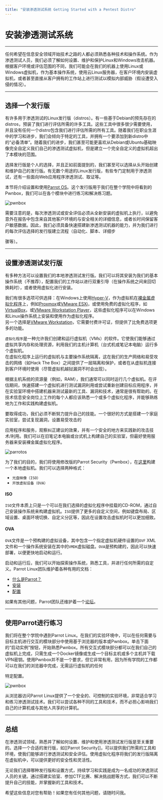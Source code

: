 ```yaml
---
title: "安装渗透测试系统 Getting Started with a Pentest Distro"
---
```



安装渗透测试系统
====================

* * *

任何希望在信息安全领域开始技术之路的人都必须熟悉各种技术和操作系统。作为渗透测试人员，我们必须了解如何设置、维护和保护Linux和Windows攻击机器。根据客户环境或评估范围的不同，我们可能会在我们的机器上使用Linux或Windows虚拟机，作为基本操作系统，使用云Linux服务器，在客户环境内安装虚拟机，或者甚至直接从客户拥有的工作站上进行测试以模拟内部威胁（假设遭受入侵的情况）。

* * *

选择一个发行版
----------------

有许多用于渗透测试的Linux发行版（distros）。有一些基于Debian的预先存在的distros，预装了我们进行评估所需的许多工具。这些工具中很多很少需要使用，并且没有任何一个distro包含我们进行评估所需的所有工具。随着我们在职业生涯中的学习和进步，我们会倾向于特定的工具，并拥有一个要添加到新distro中的“必备清单”。随着我们的进步，我们甚至可能更喜欢从Debian或Ubuntu基础映像完全自定义我们自己的渗透测试虚拟机，但是建立一个完全自定义的虚拟机超出了本模块的范围。

选择发行版是个人的选择，并且正如前面提到的，我们甚至可以选择从头开始创建和维护自己的发行版。有无数个用途的Linux发行版，有些专门定制用于渗透测试，还有一些面向Web应用程序渗透测试、取证等。

本节将介绍设置和使用[Parrot OS](https://parrotlinux.org)。这个发行版用于我们在整个学院中将看到的Pwnbox，我们可以在各个模块中进行练习和解决练习题。

![pwnbox](https://www.hackthebox.eu/images/press/pwnboxv2/1.jpg)

需要注意的是，每次渗透测试或安全评估必须从全新安装的虚拟机上执行，以避免意外在报告中包含来自其他客户环境的与安全相关的详细信息，或者长时间保留客户敏感数据。因此，我们必须具备快速搭建新渗透测试机器的能力，并为我们进行的每次评估选择的发行版建立流程（自动化、脚本、详细步

骤等）。

* * *

设置渗透测试发行版
------------------

有多种方法可以设置我们的本地渗透测试发行版。我们可以将其安装为我们的基本操作系统（不推荐），配置我们的工作站以进行双重引导（在操作系统之间来回切换耗时），或者使用虚拟化进行安装。

我们有很多选项可供选择：在Windows上使用[Hyper-V](https://docs.microsoft.com/zh-cn/virtualization/hyper-v-on-windows/about/)，作为虚拟机在[裸金属虚拟化程序](https://www.vmware.com/topics/glossary/content/bare-metal-hypervisor)上，例如[Proxmox](https://proxmox.com/en/)或[VMware ESXi](https://www.vmware.com/products/esxi-and-esx.html)，或使用免费的虚拟化程序，如[VirtualBox](https://www.virtualbox.org)，或[VMware Workstation Player](https://www.vmware.com/products/workstation-player.html)，这些虚拟化程序可以在Windows和Linux操作系统上安装和使用作为虚拟化程序。  
另一个选择是[VMware Workstation](https://www.vmware.com/products/workstation-pro.html)，它需要付费许可证，但提供了比免费选项更多的功能。

`虚拟化程序`是一种允许我们创建和运行虚拟机（VMs）的软件。它使我们能够通过虚拟共享内存和处理资源，利用我们的主机计算机（台式机或笔记本电脑）运行多个虚拟机。  
在虚拟化程序上运行的虚拟机与主要操作系统隔离，这在我们的生产网络和易受攻击的网络（如Hack The Box）之间提供了一层隔离和保护，或者在从虚拟机连接到客户环境时使用（尽管虚拟机越狱漏洞不时会出现）。

根据主机系统的资源量（例如，RAM），我们通常可以同时运行几个虚拟机。在评估期间，快速搭建一个虚拟机进行测试漏洞利用或尝试重新创建目标应用程序，并在实验室环境中搭建机器来测试最新的工具、漏洞和技术，通常是很有帮助的。在技术信息安全岗位上工作的每个人都应该熟悉一个或多个虚拟化程序，并能够熟练地为工作和实践构建虚拟机。

要取得成功，我们必须不断努力提升自己的技能。一个很好的方式是搭建一个家庭实验室，尝试复现漏洞，设置易受攻击的

应用程序和服务，观察纠正建议的效果，并有一个安全的地方来实践新的攻击技术/利用。我们可以在旧笔记本电脑或台式机上构建自己的实验室，但最好使用服务器来安装裸金属虚拟化程序。

![parrotos](https://academy.hackthebox.com/storage/modules/77/notebook.png)

为了我们的目的，我们将使用修改版的Parrot Security（Pwnbox），在[这里](https://parrotlinux.org/download/)构建一个本地虚拟机。我们可以选择两种格式：

* `光盘映像（ISO）`
* `开放虚拟设备（OVA）`

#### ISO

`ISO`文件本质上只是一个可以在我们选择的虚拟化程序中挂载的CD-ROM，通过自己安装操作系统来构建虚拟机。`ISO`提供了更多的自定义空间，例如键盘布局、区域设置、桌面环境切换、自定义分区等，因此在设置攻击虚拟机时可以更加细致。

#### OVA

`OVA`文件是一个预构建的虚拟设备，其中包含一个指定虚拟机硬件设置的`OVF` XML文件和一个操作系统安装在其中的`VMDK`虚拟磁盘。`OVA`是预构建的，因此可以快速部署，以便更快地启动和运行。

启动和运行后，我们可以开始探索操作系统，熟悉工具，并进行任何所需的自定义。Parrot Linux团队维护着各种有用的文档：

* [什么是Parrot？](https://www.parrotsec.org/docs/introduction/what-is-parrot)
* [安装](https://www.parrotsec.org/docs/installation/)
* [配置](https://www.parrotsec.org/docs/configuration/parrot-software-management)

如果有其他问题，Parrot团队还维护着一个[论坛](https://community.parrotsec.org/c/support/6)。

* * *

使用Parrot进行练习
------------------

我们将在整个学院中遇到Parrot Linux。在我们的实验环境中，可以在任何需要与目标主机进行交互的模块部分中使用基于浏览器的版本或Pwnbox。单击下面的“启动实例”按钮，开始熟悉Pwnbox。所有交互式模块部分都可以在我们自己的虚拟机上完成，只需生成一个Docker镜像或生成一个目标主机或多个主机并下载VPN密钥。使用Pwnbox并不是一个要求，但它非常有用，因为所有学院的工作都可以在我们的浏览器中完成，无需运行虚拟机的任何

特定配置。

![pwnbox](https://www.hackthebox.eu/images/press/pwnboxv2/2.jpg)

从浏览器访问Parrot Linux提供了一个安全的、可控制的实验环境，非常适合学习和练习渗透测试技术。我们可以尝试各种不同的工具和技术，而不必担心影响我们自己的计算机或与其他人共享的计算机。

* * *

总结
----

在渗透测试领域，熟悉并了解如何设置、维护和使用渗透测试发行版是至关重要的。选择一个合适的发行版，如[[Parrot Security]]，可以提供我们所需的工具和环境，使我们能够进行渗透测试和安全评估。使用虚拟化程序将我们的发行版隔离在虚拟机中，可以提供更好的安全性和灵活性。

无论我们选择哪种发行版和设置方式，持续学习和实践是成为一名成功的渗透测试人员的关键。通过搭建实验室、参加CTF比赛、解决挑战题等方式，我们可以不断提升自己的技能，并掌握新的工具和技术。

希望这些信息对您有帮助！如果您有任何其他问题，请随时问我。